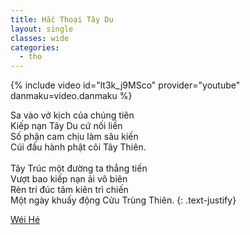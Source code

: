 ```yaml
---
title: Hắc Thoại Tây Du
layout: single
classes: wide
categories:
  - tho
---
```


{% include video id="lt3k_j9MSco" provider="youtube" danmaku=video.danmaku %}

Sa vào vở kịch của chúng tiên\
Kiếp nạn Tây Du cứ nối liền\
Số phận cam chịu làm sâu kiến\
Cúi đầu hành phật cõi Tây Thiên.\
 \
Tây Trúc một đường ta thẳng tiến\
Vượt bao kiếp nạn ải vô biên\
Rèn trí đúc tâm kiên trì chiến\
Một ngày khuấy động Cửu Trùng Thiên.
{: .text-justify}

> <cite>
<a target="_blank" href="https://wei-he.xyz">Wéi Hé</a>
</cite>